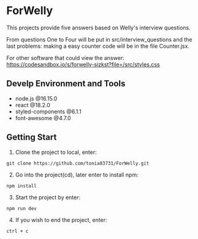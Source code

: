 # ForWelly

This projects provide five answers based on Welly's interview questions.

From questions One to Four will be put in src/interview_questions and the last problems: making a easy counter code will be in the file Counter.jsx.

For other software that could view the answer: https://codesandbox.io/s/forwelly-sjzkst?file=/src/styles.css


## Develp Environment and Tools
* node.js @16.15.0
* react @18.2.0
* styled-components @6.1.1
* font-awesome @4.7.0

## Getting Start

1. Clone the project to local, enter:

```
git clone https://github.com/tonia83731/ForWelly.git
```

2. Go into the project(cd), later enter to install npm:

```
npm install
```

3. Start the project by enter:

```
npm run dev
```

4. If you wish to end the project, enter:

```
ctrl + c
```